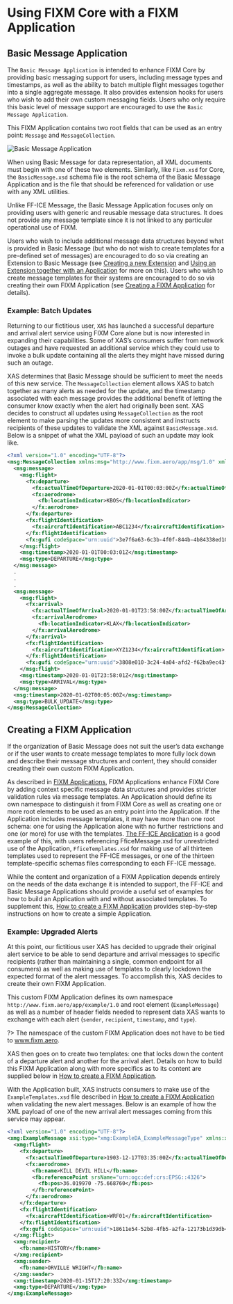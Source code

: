 # Using FIXM Core with a FIXM Application

## Basic Message Application

The `Basic Message Application` is intended to enhance FIXM Core
by providing basic messaging support for users, including message types
and timestamps, as well as the ability to batch multiple flight messages
together into a single aggregate message. It also provides extension
hooks for users who wish to add their own custom messaging fields. Users
who only require this basic level of message support are encouraged to
use the `Basic Message Application`.

This FIXM Application contains two root fields that can be used as an
entry point: `Message` and `MessageCollection`.

![Basic Message Application](.//media/other-using-fixm-core-with-an-application-library-01.png "Basic Message Application")

When using Basic Message for data representation, all XML documents must
begin with one of these two elements. Similarly, like `Fixm.xsd` for Core,
the `BasicMessage.xsd` schema file is the root schema of the Basic Message
Application and is the file that should be referenced for
validation or use with any XML utilities.

Unlike FF-ICE Message, the Basic Message Application focuses
only on providing users with generic and reusable message data
structures. It does not provide any message template since it is not
linked to any particular operational use of FIXM.

Users who wish to include additional message data structures beyond what
is provided in Basic Message (but who do not wish to create templates
for a pre-defined set of messages) are encouraged to do so via creating
an Extension to Basic Message (see [Creating a new Extension](fixm-for-other-use-cases/using-fixm-core-with-an-extension?id=creating-a-new-extension) and [Using an Extension together with an Application](fixm-for-other-use-cases/using-fixm-core-with-an-extension?id=using-an-extension-together-with-an-application)
for more on this). Users who wish to create message templates for their
systems are encouraged to do so via creating their own FIXM Application
 (see [Creating a FIXM Application](fixm-for-other-use-cases/using-fixm-core-with-an-application?id=creating-a-fixm-application) for details).

### Example: Batch Updates

Returning to our fictitious user, `XAS` has launched a successful
departure and arrival alert service using FIXM Core alone but is now
interested in expanding their capabilities. Some of XAS’s consumers
suffer from network outages and have requested an additional service
which they could use to invoke a bulk update containing all the alerts
they might have missed during such an outage.

XAS determines that Basic Message should be sufficient to meet the needs
of this new service. The `MessageCollection` element allows XAS to batch
together as many alerts as needed for the update, and the timestamp
associated with each message provides the additional benefit of letting
the consumer know exactly when the alert had originally been sent. XAS
decides to construct all updates using `MessageCollection` as the root
element to make parsing the updates more consistent and instructs
recipients of these updates to validate the XML against
`BasicMessage.xsd`. Below is a snippet of what the XML payload of such an
update may look like.

```xml
<?xml version="1.0" encoding="UTF-8"?>
<msg:MessageCollection xmlns:msg="http://www.fixm.aero/app/msg/1.0" xmlns:fx="http://www.fixm.aero/flight/4.3" xmlns:fb="http://www.fixm.aero/base/4.3">
  <msg:message>
    <msg:flight>
      <fx:departure>
        <fx:actualTimeOfDeparture>2020-01-01T00:03:00Z</fx:actualTimeOfDeparture>
        <fx:aerodrome>
          <fb:locationIndicator>KBOS</fb:locationIndicator>
        </fx:aerodrome>
      </fx:departure>
      <fx:flightIdentification>
        <fx:aircraftIdentification>ABC1234</fx:aircraftIdentification>
      </fx:flightIdentification>
      <fx:gufi codeSpace="urn:uuid">3e7f6a63-6c3b-4f0f-844b-4b84338ed103</fx:gufi>
    </msg:flight>
    <msg:timestamp>2020-01-01T00:03:01Z</msg:timestamp>
    <msg:type>DEPARTURE</msg:type>
  </msg:message>
  .
  .
  .
  <msg:message>
    <msg:flight>
      <fx:arrival>
        <fx:actualTimeOfArrival>2020-01-01T23:58:00Z</fx:actualTimeOfArrival>
        <fx:arrivalAerodrome>
          <fb:locationIndicator>KLAX</fb:locationIndicator>
        </fx:arrivalAerodrome>
      </fx:arrival>
      <fx:flightIdentification>
        <fx:aircraftIdentification>XYZ1234</fx:aircraftIdentification>
      </fx:flightIdentification>
      <fx:gufi codeSpace="urn:uuid">3808e010-3c24-4a04-afd2-f62ba9ec43f6</fx:gufi>
    </msg:flight>
    <msg:timestamp>2020-01-01T23:58:01Z</msg:timestamp>
    <msg:type>ARRIVAL</msg:type>
  </msg:message>
  <msg:timestamp>2020-01-02T00:05:00Z</msg:timestamp>
  <msg:type>BULK_UPDATE</msg:type>
</msg:MessageCollection>

```

## Creating a FIXM Application

If the organization of Basic Message does not suit the user’s data
exchange or if the user wants to create message templates to more fully
lock down and describe their message structures and content, they should
consider creating their own custom FIXM Application.

As described in [FIXM Applications](../general-guidance/applications.md), FIXM Applications enhance FIXM Core by adding context specific message data structures and provides
stricter validation rules via message templates. An Application should
define its own namespace to distinguish it from FIXM Core as well as
creating one or more root elements to be used as an entry point into the
Application. If the Application includes message templates, it may have more
than one root schema: one for using the Application alone with
no further restrictions and one (or more) for use with the templates.
[The FF-ICE Application](fixm-in-support-of-ffice/ffice-application-for-fixm) is a good example of this, with
users referencing FficeMessage.xsd for unrestricted use of the Application,
`FficeTemplates.xsd` for making use of all thirteen templates used to
represent the FF-ICE messages, or one of the thirteen template-specific
schemas files corresponding to each FF-ICE message.

While the content and organization of a FIXM Application depends
entirely on the needs of the data exchange it is intended to support,
the FF-ICE and Basic Message Applications should
provide a useful set of examples for how to build an Application with and
without associated templates. To supplement this, [How to create a FIXM Application](how-to-create-application/initial-download-and-setup)
provides step-by-step instructions on how to create a simple
Application.

### Example: Upgraded Alerts

At this point, our fictitious user XAS has decided to upgrade their
original alert service to be able to send departure and arrival messages
to specific recipients (rather than maintaining a single, common
endpoint for all consumers) as well as making use of templates to
clearly lockdown the expected format of the alert messages. To
accomplish this, XAS decides to create their own FIXM Application.

This custom FIXM Application defines its own namespace
`http://www.fixm.aero/app/example/1.0` and root
element (`ExampleMessage`) as well as a number of header fields needed to
represent data XAS wants to exchange with each alert (`sender`,
`recipient`, `timestamp`, and `type`).

?> The namespace of the custom FIXM Application does not have to be tied to www.fixm.aero.

XAS then goes on to create two
templates: one that locks down the content of a departure alert and
another for the arrival alert. Details on how to build this FIXM Application along with more specifics as to its content are supplied below
in [How to create a FIXM Application](how-to-create-application/initial-download-and-setup).

With the Application built, XAS instructs consumers to make use
of the `ExampleTemplates.xsd` file described in [How to create a FIXM Application](how-to-create-application/initial-download-and-setup) when validating
the new alert messages. Below is an example of how the XML payload of
one of the new arrival alert messages coming from this service may
appear.

```xml
<?xml version="1.0" encoding="UTF-8"?>
<xmg:ExampleMessage xsi:type="xmg:ExampleDA_ExampleMessageType" xmlns:xmg="http://www.fixm.aero/app/example/1.0" xmlns:fb="http://www.fixm.aero/base/4.3" xmlns:fx="http://www.fixm.aero/flight/4.3" xmlns:xsi="http://www.w3.org/2001/XMLSchema-instance">
  <xmg:flight>
    <fx:departure>
      <fx:actualTimeOfDeparture>1903-12-17T03:35:00Z</fx:actualTimeOfDeparture>
      <fx:aerodrome>
        <fb:name>KILL DEVIL HILL</fb:name>
        <fb:referencePoint srsName="urn:ogc:def:crs:EPSG::4326">
          <fb:pos>36.019970 -75.668760</fb:pos>
        </fb:referencePoint>
      </fx:aerodrome>
    </fx:departure>
    <fx:flightIdentification>
      <fx:aircraftIdentification>WRF01</fx:aircraftIdentification>
    </fx:flightIdentification>
    <fx:gufi codeSpace="urn:uuid">18611e54-52b8-4fb5-a2fa-12173b1d39db</fx:gufi>
  </xmg:flight>
  <xmg:recipient>
    <fb:name>HISTORY</fb:name>
  </xmg:recipient>
  <xmg:sender>
    <fb:name>ORVILLE WRIGHT</fb:name>
  </xmg:sender>
  <xmg:timestamp>2020-01-15T17:20:33Z</xmg:timestamp>
  <xmg:type>DEPARTURE</xmg:type>
</xmg:ExampleMessage>
```
